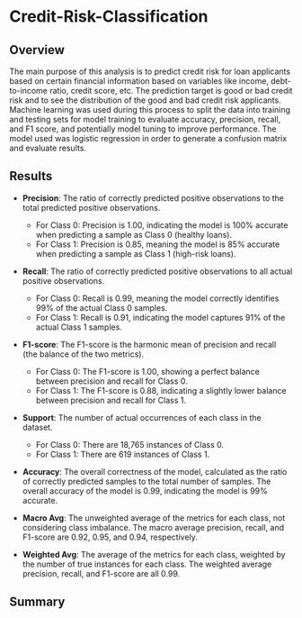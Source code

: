 # Credit-Risk-Classification

## Overview ##
The main purpose of this analysis is to predict credit risk for loan applicants based on certain financial information based on variables like income, debt-to-income ratio, credit score, etc. The prediction target is good or bad credit risk and to see the distribution of the good and bad credit risk applicants. Machine learning was used during this process to split the data into training and testing sets for model training to evaluate accuracy, precision, recall, and F1 score, and potentially model tuning to improve performance. The model used was logistic regression in order to generate a confusion matrix and evaluate results.

## Results ##
- **Precision**: The ratio of correctly predicted positive observations to the total predicted positive observations.
  - For Class 0: Precision is 1.00, indicating the model is 100% accurate when predicting a sample as Class 0 (healthy loans).
  - For Class 1: Precision is 0.85, meaning the model is 85% accurate when predicting a sample as Class 1 (high-risk loans).

- **Recall**: The ratio of correctly predicted positive observations to all actual positive observations.
  - For Class 0: Recall is 0.99, meaning the model correctly identifies 99% of the actual Class 0 samples.
  - For Class 1: Recall is 0.91, indicating the model captures 91% of the actual Class 1 samples.

- **F1-score**: The F1-score is the harmonic mean of precision and recall (the balance of the two metrics).
  - For Class 0: The F1-score is 1.00, showing a perfect balance between precision and recall for Class 0.
  - For Class 1: The F1-score is 0.88, indicating a slightly lower balance between precision and recall for Class 1.

- **Support**: The number of actual occurrences of each class in the dataset.
  - For Class 0: There are 18,765 instances of Class 0.
  - For Class 1: There are 619 instances of Class 1.

- **Accuracy**: The overall correctness of the model, calculated as the ratio of correctly predicted samples to the total number of samples. The overall accuracy of the model is 0.99, indicating the model is 99% accurate.

- **Macro Avg**: The unweighted average of the metrics for each class, not considering class imbalance. The macro average precision, recall, and F1-score are 0.92, 0.95, and 0.94, respectively.

- **Weighted Avg**: The average of the metrics for each class, weighted by the number of true instances for each class. The weighted average precision, recall, and F1-score are all 0.99.

## Summary ##
